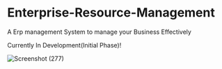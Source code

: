 # Enterprise-Resource-Management
A Erp management System to manage your Business Effectively

Currently In Development(Initial Phase)!


![Screenshot (277)](https://user-images.githubusercontent.com/66642921/190415594-aa79db03-cd03-4f78-8024-5da5fcfdb0ea.png)
